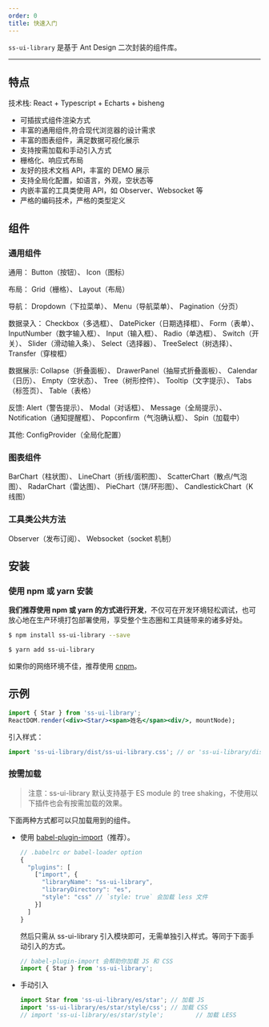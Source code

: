 ```yaml
---
order: 0
title: 快速入门
---
```


`ss-ui-library` 是基于 Ant Design 二次封装的组件库。

---

## 特点

技术栈: React + Typescript + Echarts + bisheng

- 可插拔式组件渲染方式
- 丰富的通用组件,符合现代浏览器的设计需求
- 丰富的图表组件，满足数据可视化展示
- 支持按需加载和手动引入方式
- 栅格化、响应式布局
- 友好的技术文档 API，丰富的 DEMO 展示
- 支持全局化配置，如语言，外观，空状态等
- 内嵌丰富的工具类使用 API，如 Observer、Websocket 等
- 严格的编码技术，严格的类型定义

## 组件

### 通用组件

通用： Button（按钮）、 Icon（图标）

布局： Grid（栅格）、 Layout（布局）

导航： Dropdown（下拉菜单）、 Menu（导航菜单）、 Pagination（分页）

数据录入： Checkbox（多选框）、 DatePicker（日期选择框）、 Form（表单）、 InputNumber（数字输入框）、 Input（输入框）、 Radio（单选框）、 Switch（开关）、 Slider（滑动输入条）、 Select（选择器）、 TreeSelect（树选择）、 Transfer（穿梭框）

数据展示: Collapse（折叠面板）、 DrawerPanel（抽屉式折叠面板）、 Calendar（日历）、 Empty（空状态）、 Tree（树形控件）、 Tooltip（文字提示）、 Tabs（标签页）、 Table（表格）

反馈: Alert（警告提示）、 Modal（对话框）、 Message（全局提示）、 Notification（通知提醒框）、 Popconfirm（气泡确认框）、 Spin（加载中）

其他: ConfigProvider（全局化配置）

### 图表组件

BarChart（柱状图）、 LineChart（折线/面积图）、 ScatterChart（散点/气泡图）、 RadarChart（雷达图）、 PieChart（饼/环形图）、 CandlestickChart（K 线图）

### 工具类公共方法

Observer（发布订阅）、 Websocket（socket 机制）

## 安装

### 使用 npm 或 yarn 安装

**我们推荐使用 npm 或 yarn 的方式进行开发**，不仅可在开发环境轻松调试，也可放心地在生产环境打包部署使用，享受整个生态圈和工具链带来的诸多好处。

```bash
$ npm install ss-ui-library --save
```

```bash
$ yarn add ss-ui-library
```

如果你的网络环境不佳，推荐使用 [cnpm](https://github.com/cnpm/cnpm)。

## 示例

```jsx
import { Star } from 'ss-ui-library';
ReactDOM.render(<div><Star/><span>姓名</span><div/>, mountNode);
```

引入样式：

```jsx
import 'ss-ui-library/dist/ss-ui-library.css'; // or 'ss-ui-library/dist/ss-ui-library.less'
```

### 按需加载

> 注意：ss-ui-library 默认支持基于 ES module 的 tree shaking，不使用以下插件也会有按需加载的效果。

下面两种方式都可以只加载用到的组件。

- 使用 [babel-plugin-import](https://github.com/ant-design/babel-plugin-import)（推荐）。

  ```js
  // .babelrc or babel-loader option
  {
    "plugins": [
      ["import", {
        "libraryName": "ss-ui-library",
        "libraryDirectory": "es",
        "style": "css" // `style: true` 会加载 less 文件
      }]
    ]
  }
  ```

  然后只需从 ss-ui-library 引入模块即可，无需单独引入样式。等同于下面手动引入的方式。

  ```jsx
  // babel-plugin-import 会帮助你加载 JS 和 CSS
  import { Star } from 'ss-ui-library';
  ```

- 手动引入

  ```jsx
  import Star from 'ss-ui-library/es/star'; // 加载 JS
  import 'ss-ui-library/es/star/style/css'; // 加载 CSS
  // import 'ss-ui-library/es/star/style';         // 加载 LESS
  ```

